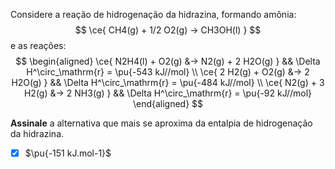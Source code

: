 Considere a reação de hidrogenação da hidrazina, formando amônia:
$$
    \ce{ CH4(g) + 1/2 O2(g) -> CH3OH(l) }
$$
e as reações:
$$
\begin{aligned}
    \ce{ N2H4(l) + O2(g) &-> N2(g) + 2 H2O(g) } && \Delta H^\circ_\mathrm{r} = \pu{-543 kJ//mol} \\
    \ce{ 2 H2(g) + O2(g) &-> 2 H2O(g) }         && \Delta H^\circ_\mathrm{r} = \pu{-484 kJ//mol} \\
    \ce{ N2(g) + 3 H2(g) &-> 2 NH3(g) }         && \Delta H^\circ_\mathrm{r} = \pu{-92 kJ//mol}
\end{aligned}
$$

**Assinale** a alternativa que mais se aproxima da entalpia de hidrogenação da hidrazina.

- [x] $\pu{-151 kJ.mol-1}$


